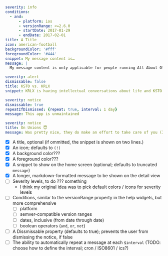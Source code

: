 ```yaml
severity: info
conditions:
  - and:
      - platform: ios
      - versionRange: <=2.6.0
      - startDate: 2017-01-29
      - endDate: 2017-02-01
title: A Title
icon: american-football
backgroundColor: '#fff'
foregroundColor: '#444'
snippet: My message content is…
message: |
  My message content is only applicable for people running All About Olaf versions below v2.6.0.
```

```yaml
severity: alert
dismissable: false
title: KSTO vs. KRLX
snippet: KRLX is having intellectual conversations about life and KSTO is… not.
```

```yaml
severity: notice
dismissable: true
repeatIfDismissed: {repeat: true, interval: 1 day}
message: This app is unmaintained
```

```yaml
severity: notice
title: On Unions 😇
message: Was pretty nice, they do make an effort to take care of you (I get parking vouchers for the rest of the week 😆)
```

- [x] A title, optional (if ommitted, the snippet is shown on two lines.)
- [x] An icon; defaults to `(!)`
- [x] A background color???
- [x] A foreground color???
- [x] A snippet to show on the home screen (optional; defaults to truncated `message`)
- [x] A longer, markdown-formatted message to be shown on the detail view
- [ ] Severity levels, to do ??? something
	- I think my original idea was to pick default colors / icons for severity levels
- [ ] Conditions, similar to the versionRange property in the help widgets, but more comprehensive
	- [ ] platform
	- [ ] semver-compatible version ranges
	- [ ] dates, inclusive (from date through date)
	- [ ] boolean operators (`and`, `or`, `not`)
- [ ] A Dissmissable property (defaults to true); prevents the user from dismissing the notice, if false
- [ ] The ability to automatically repeat a message at each `$interval` (TODO: choose how to define the interval; cron / ISO8601 / ics?)
